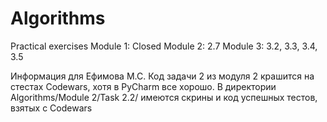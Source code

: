 # Algorithms
Practical exercises
Module 1: Closed
Module 2: 2.7
Module 3: 3.2, 3.3, 3.4, 3.5

Информация для Ефимова М.С.
Код задачи 2 из модуля 2 крашится на стестах Codewars, хотя в PyCharm все хорошо. В директории Algorithms/Module 2/Task 2.2/ имеются скрины и код успешных тестов, взятых с Codewars
